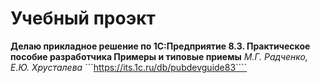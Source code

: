 # Учебный проэкт
**Делаю прикладное решение по 1С:Предприятие 8.3. Практическое пособие разработчика
Примеры и типовые приемы**
_М.Г. Радченко, Е.Ю. Хрусталева_
```https://its.1c.ru/db/pubdevguide83````
